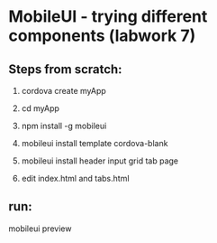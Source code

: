 # MobileUI - trying different components (labwork 7)
## Steps from scratch:

1. cordova create myApp

2. cd myApp

3. npm install -g mobileui

4. mobileui install template cordova-blank

5. mobileui install header input grid tab page

6. edit index.html and tabs.html

## run:

mobileui preview
